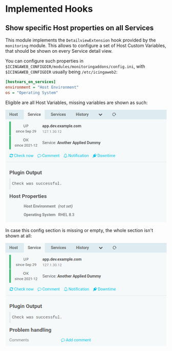 Implemented Hooks
=================

Show specific Host properties on all Services
------------------------------------

This module implements the `DetailviewExtension` hook provided by the `monitoring`
module. This allows to configure a set of Host Custom Variables, that should be
shown on every Service detail view.

You can configure such properties in `$ICINGAWEB_CONFIGDIR/modules/monitoringaddons/config.ini`,
with `$ICINGAWEB_CONFIGDIR` usually being `/etc/icingaweb2`:

```ini
[hostvars_on_services]
environment = "Host Environment"
os = "Operating System"
```

Eligible are all Host Variables, missing variables are shown as such:

![Hostvars Example](screenshot/hostvars_example.png)

In case this config section is missing or empty, the whole section isn't shown
at all:

![Hostvars Unconfigured](screenshot/hostvars_novars.png)
